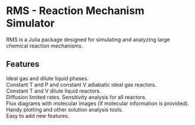# RMS - Reaction Mechanism Simulator

RMS is a Julia package designed for simulating and analyzing large chemical reaction mechanisms.  

## Features

Ideal gas and dilute liquid phases.  
Constant T and P and constant V adiabatic ideal gas reactors.  
Constant T and V dilute liquid reactors.  
Diffusion limited rates.
Sensitivity analysis for all reactors.  
Flux diagrams with molecular images (if molecular information is provided).  
Handy plotting and other solution analysis tools.  
Easy to add new features.  
